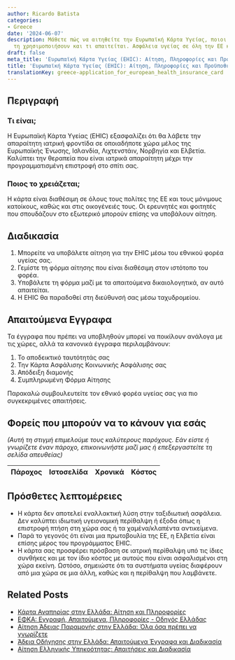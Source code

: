```yaml
---
author: Ricardo Batista
categories:
- Greece
date: '2024-06-07'
description: Μάθετε πώς να αιτηθείτε την Ευρωπαϊκή Κάρτα Υγείας, ποιοι μπορούν να
  τη χρησιμοποιήσουν και τι απαιτείται. Ασφάλεια υγείας σε όλη την ΕΕ και πέρα!
draft: false
meta_title: 'Ευρωπαϊκή Κάρτα Υγείας (EHIC): Αίτηση, Πληροφορίες και Προϋποθέσεις'
title: 'Ευρωπαϊκή Κάρτα Υγείας (EHIC): Αίτηση, Πληροφορίες και Προϋποθέσεις'
translationKey: greece-application_for_european_health_insurance_card
---
```




## Περιγραφή
### Τι είναι;
Η Ευρωπαϊκή Κάρτα Υγείας (EHIC) εξασφαλίζει ότι θα λάβετε την απαραίτητη ιατρική φροντίδα σε οποιαδήποτε χώρα μέλος της Ευρωπαϊκής Ένωσης, Ισλανδία, Λιχτενστάιν, Νορβηγία και Ελβετία. Καλύπτει την θεραπεία που είναι ιατρικά απαραίτητη μέχρι την προγραμματισμένη επιστροφή στο σπίτι σας.
### Ποιος το χρειάζεται;
Η κάρτα είναι διαθέσιμη σε όλους τους πολίτες της ΕΕ και τους μόνιμους κατοίκους, καθώς και στις οικογένειές τους. Οι ερευνητές και φοιτητές που σπουδάζουν στο εξωτερικό μπορούν επίσης να υποβάλουν αίτηση.

## Διαδικασία
1. Μπορείτε να υποβάλετε αίτηση για την EHIC μέσω του εθνικού φορέα υγείας σας.
2. Γεμίστε τη φόρμα αίτησης που είναι διαθέσιμη στον ιστότοπο του φορέα.
3. Υποβάλετε τη φόρμα μαζί με τα απαιτούμενα δικαιολογητικά, αν αυτό απαιτείται.
4. Η EHIC θα παραδοθεί στη διεύθυνσή σας μέσω ταχυδρομείου.

## Απαιτούμενα Εγγραφα
Τα έγγραφα που πρέπει να υποβληθούν μπορεί να ποικίλουν ανάλογα με τις χώρες, αλλά τα κανονικά έγγραφα περιλαμβάνουν:
1. Το αποδεικτικό ταυτότητάς σας
2. Την Κάρτα Ασφάλισης Κοινωνικής Ασφάλισης σας
3. Απόδειξη διαμονής
4. Συμπληρωμένη Φόρμα Αίτησης

Παρακαλώ συμβουλευτείτε τον εθνικό φορέα υγείας σας για πιο συγκεκριμένες απαιτήσεις.

## Φορείς που μπορούν να το κάνουν για εσάς

_(Αυτή τη στιγμή επιμελούμε τους καλύτερους παρόχους. Εάν είστε ή γνωρίζετε έναν πάροχο, επικοινωνήστε μαζί μας ή επεξεργαστείτε τη σελίδα απευθείας)_

| Πάροχος | Ιστοσελίδα | Χρονικά | Κόστος |
| --------------- | --------------- | :-------------: | :-------------: |

## Πρόσθετες λεπτομέρειες
- Η κάρτα δεν αποτελεί εναλλακτική λύση στην ταξιδιωτική ασφάλεια. Δεν καλύπτει ιδιωτική υγειονομική περίθαλψη ή έξοδα όπως η επιστροφή πτήση στη χώρα σας ή τα χαμένα/κλαπέντα αντικείμενα.
- Παρά το γεγονός ότι είναι μια πρωτοβουλία της ΕΕ, η Ελβετία είναι επίσης μέρος του προγράμματος EHIC.
- Η κάρτα σας προσφέρει πρόσβαση σε ιατρική περίθαλψη υπό τις ίδιες συνθήκες και με τον ίδιο κόστος με αυτούς που είναι ασφαλισμένοι στη χώρα εκείνη. Ωστόσο, σημειώστε ότι τα συστήματα υγείας διαφέρουν από μια χώρα σε μια άλλη, καθώς και η περίθαλψη που λαμβάνετε.


## Related Posts

- [Κάρτα Αναπηρίας στην Ελλάδα: Αίτηση και Πληροφορίες](https://tramitit.com/el/guides/greece/aitese_gia_karta_anaperias/)
- [ΕΦΚΑ: Εγγραφή, Απαιτούμενα, Πληροφορίες - Οδηγός Ελλάδας](https://tramitit.com/el/guides/greece/aitese_gia_ephka/)
- [Αίτηση Άδειας Παραμονής στην Ελλάδα: Όλα όσα πρέπει να γνωρίζετε](https://tramitit.com/el/guides/greece/aitese_gia_adeia_paramones/)
- [Άδεια Οδήγησης στην Ελλάδα: Απαιτούμενα Έγγραφα και Διαδικασία](https://tramitit.com/el/guides/greece/aitese_gia_adeia_odegeses/)
- [Αίτηση Ελληνικής Υπηκοότητας: Απαιτήσεις και Διαδικασία](https://tramitit.com/el/guides/greece/aitese_gia_apoktese_ellenikes_ithageneias/)